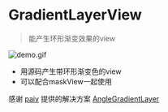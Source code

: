 # GradientLayerView

> 能产生环形渐变效果的view

![demo.gif](http://images0.cnblogs.com/blog2015/607542/201505/151112010321294.gif)

* 用源码产生带环形渐变色的view
* 可以配合maskView一起使用

感谢 [paiv](https://github.com/paiv) 提供的解决方案 [AngleGradientLayer](https://github.com/paiv/AngleGradientLayer)
